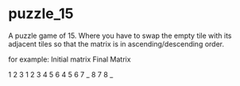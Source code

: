 # puzzle_15
A puzzle game of 15.
Where you have to swap the empty tile with its adjacent tiles so that the matrix is in ascending/descending order.

for example:
Initial matrix		Final Matrix

1 2 3			1 2 3
4 5 6			4 5 6
7 _ 8			7 8 _
